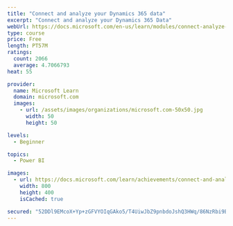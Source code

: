 ```yaml
---
title: "Connect and analyze your Dynamics 365 data​"
excerpt: "Connect and analyze your Dynamics 365 Data​"
webUrl: https://docs.microsoft.com/en-us/learn/modules/connect-analyze-dynamics-365-data/
type: course
price: Free
length: PT57M
ratings:
  count: 2066
  average: 4.7066793
heat: 55

provider:
  name: Microsoft Learn
  domain: microsoft.com
  images:
    - url: /assets/images/organizations/microsoft.com-50x50.jpg
      width: 50
      height: 50

levels:
  - Beginner

topics:
  - Power BI

images:
  - url: https://docs.microsoft.com/learn/achievements/connect-and-analyze-your-microsoft-dynamics-365-data-social.png
    width: 800
    height: 400
    isCached: true

secured: "52DDl9EMcoX+Yp+zGFVYOIqGAko5/T4UiwJbZ9pnbdoJshQ3HWq/86NzRbi9Bcn43tCq7Wu+fUBDFVa2Qve/p2sVUYP4QLUnbiVvN3Y4Sz/aTiFZA225xzt2qDHdjV00ypc+RY0Z6XxfvIGZHurGmzqzvQP5BUtEu/Au8/BlcTnkPz8vJDEfVY7fK6p7tRTbDfTZ6KYWTo7jJEc4baId/kCUdc6d/6gGKxa0uwfbuA926/J94+Ea6qezLwWs3zSTSaOdwDhDiRPjW7FzVufUSDCIPujutin5zbokSG7PlhU5+6Og5Gil0xXOkM5XymFcIZ4RzllmSr75pN1Qlx2XHaUWQmTVL5LPsqn6WLDOr6dxggXasxyogwIxIuTENjmZMhS6DxFZc9da4XnlpFArgSIZ9X5H+6YLc64F1EG4MYU=;w4Dor7OemFLfRssEBf0Elw=="
---
```


